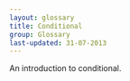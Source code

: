 ```yaml
---
layout: glossary
title: Conditional
group: Glossary
last-updated: 31-07-2013
---
```



An introduction to conditional.